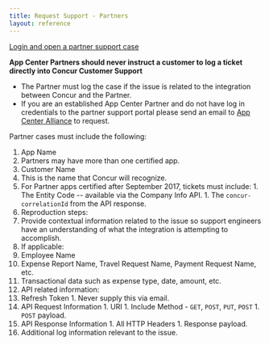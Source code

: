 ```yaml
---
title: Request Support - Partners
layout: reference
---
```


[Login and open a partner support case](https://sapconcur.my.salesforce.com/secur/login_portal.jsp?orgId=00D600000007Dq3&portalId=06060000000PrEi)

**App Center Partners should never instruct a customer to log a ticket directly into Concur Customer Support**

* The Partner must log the case if the issue is related to the integration between Concur and the Partner.
* If you are an established App Center Partner and do not have log in credentials to the partner support portal please send an email to  [App Center Alliance](mailto:appcenteralliance@concur.com?Subject=Support%20Portal%20Credentials) to request.

Partner cases must include the following:

1. App Name
  1. Partners may have more than one certified app.
1. Customer Name
  1. This is the name that Concur will recognize.
  1. For Partner apps certified after September 2017, tickets must include:
    1. The Entity Code -- available via the Company Info API.
    1. The `concur-correlationId` from the API response.
1. Reproduction steps:
  1. Provide contextual information related to the issue so support engineers have an understanding of what the integration is attempting to accomplish.
1. If applicable:
  1. Employee Name
  1. Expense Report Name, Travel Request Name, Payment Request Name, etc.
  1. Transactional data such as expense type, date, amount, etc.
1. API related information:
  1. Refresh Token
    1. Never supply this via email.
  1. API Request Information
    1. URI
    1. Include Method - `GET`, `POST`, `PUT`, `POST`
    1. `POST` payload.
  1. API Response Information
    1. All HTTP Headers
    1. Response payload.
  1. Additional log information relevant to the issue.
